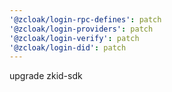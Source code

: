 ```yaml
---
'@zcloak/login-rpc-defines': patch
'@zcloak/login-providers': patch
'@zcloak/login-verify': patch
'@zcloak/login-did': patch
---
```


upgrade zkid-sdk
